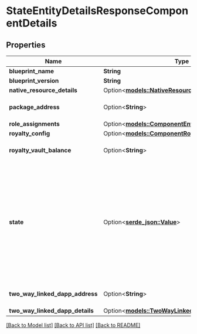# StateEntityDetailsResponseComponentDetails

## Properties

Name | Type | Description | Notes
------------ | ------------- | ------------- | -------------
**blueprint_name** | **String** |  | 
**blueprint_version** | **String** |  | 
**native_resource_details** | Option<[**models::NativeResourceDetails**](NativeResourceDetails.md)> |  | [optional]
**package_address** | Option<**String**> | Bech32m-encoded human readable version of the address. | [optional]
**role_assignments** | Option<[**models::ComponentEntityRoleAssignments**](ComponentEntityRoleAssignments.md)> |  | [optional]
**royalty_config** | Option<[**models::ComponentRoyaltyConfig**](ComponentRoyaltyConfig.md)> |  | [optional]
**royalty_vault_balance** | Option<**String**> | String-encoded decimal representing the amount of a related fungible resource. | [optional]
**state** | Option<[**serde_json::Value**](.md)> | A representation of a component's inner state. If this entity is a `GenericComponent`, this field will be in a programmatic JSON structure (you can deserialize it as a `ProgrammaticScryptoSborValue`). Otherwise, for \"native\" components such as `Account`, `Validator`, `AccessController`, `OneResourcePool`, `TwoResourcePool`, and `MultiResourcePool`, this field will be a custom JSON model defined in the Core API schema.  | [optional]
**two_way_linked_dapp_address** | Option<**String**> | Bech32m-encoded human readable version of the address. | [optional]
**two_way_linked_dapp_details** | Option<[**models::TwoWayLinkedDappOnLedgerDetails**](TwoWayLinkedDappOnLedgerDetails.md)> |  | [optional]

[[Back to Model list]](../README.md#documentation-for-models) [[Back to API list]](../README.md#documentation-for-api-endpoints) [[Back to README]](../README.md)


